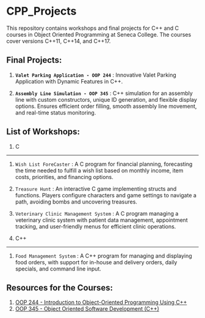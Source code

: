 # CPP_Projects

This repository contains workshops and final projects for C++ and C courses in Object Oriented Programming at Seneca College. The courses cover versions C++11, C++14, and C++17.

## Final Projects:

1. **`Valet Parking Application - OOP 244`** : Innovative Valet Parking Application with Dynamic Features in C++.

2. **`Assembly Line Simulation - OOP 345`**  : C++ simulation for an assembly line with custom constructors, unique ID generation, and flexible display options. Ensures efficient order filling, smooth assembly line movement, and real-time status monitoring.

## List of Workshops:

1. C
-----
   1. `Wish List ForeCaster` : A C program for financial planning, forecasting the time needed to fulfill a wish list based on monthly income, item costs, priorities, and financing options.
   2. `Treasure Hunt` : An interactive C game implementing structs and functions. Players configure characters and game settings to navigate a path, avoiding bombs and uncovering treasures.
   3. `Veterinary Clinic Management System` : A C program managing a veterinary clinic system with patient data management, appointment tracking, and user-friendly menus for efficient clinic operations.

2. C++
-----
   1. `Food Management System` : A C++ program for managing and displaying food orders, with support for in-house and delivery orders, daily specials, and command line input.
  

## Resources for the Courses:

1. [OOP 244 - Introduction to Object-Oriented Programming Using C++](https://wiki.cdot.senecacollege.ca/wiki/OOP244)
2. [OOP 345 - Object Oriented Software Development (C++)](https://advoop.sdds.ca/)

